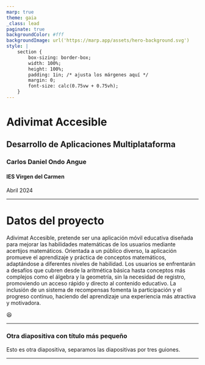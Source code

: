 ```yaml
---
marp: true
theme: gaia
_class: lead
paginate: true
backgroundColor: #fff
backgroundImage: url('https://marp.app/assets/hero-background.svg')
style: | 
    section {
        box-sizing: border-box;
        width: 100%;
        height: 100%;
        padding: 1in; /* ajusta los márgenes aquí */
        margin: 0;
        font-size: calc(0.75vw + 0.75vh);
    }
---
```


# **Adivimat Accesible**

## Desarrollo de Aplicaciones Multiplataforma

### Carlos Daniel Ondo Angue

#### IES Virgen del Carmen

Abril 2024

---

# Datos del proyecto

 Adivimat Accesible, pretende ser  una aplicación móvil educativa diseñada para mejorar las 
habilidades matemáticas de los usuarios mediante acertijos matemáticos. Orientada a 
un público diverso, la aplicación promueve el aprendizaje y práctica de conceptos 
matemáticos, adaptándose a diferentes niveles de habilidad. Los usuarios se enfrentarán 
a desafíos que cubren desde la aritmética básica hasta conceptos más complejos como 
el álgebra y la geometría, sin la necesidad de registro, promoviendo un acceso rápido y 
directo al contenido educativo. La inclusión de un sistema de recompensas fomenta la 
participación y el progreso continuo, haciendo del aprendizaje una experiencia más 
atractiva y motivadora.

:satisfied:

--- 

### Otra diapositiva con título más pequeño

Esto es otra diapositiva, separamos las diapositivas por tres guiones. 

---